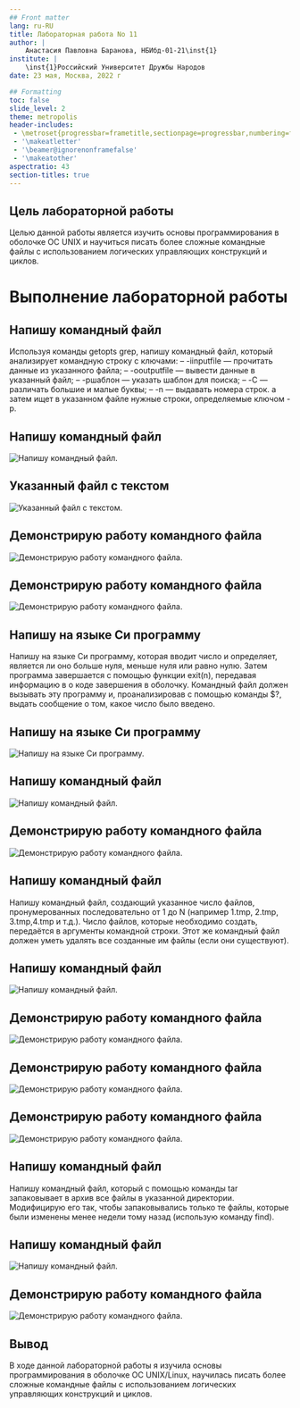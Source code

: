 ```yaml
---
## Front matter
lang: ru-RU
title: Лабораторная работа No 11
author: |
	Анастасия Павловна Баранова, НБИбд-01-21\inst{1}
institute: |
	\inst{1}Российский Университет Дружбы Народов
date: 23 мая, Москва, 2022 г

## Formatting
toc: false
slide_level: 2
theme: metropolis
header-includes: 
 - \metroset{progressbar=frametitle,sectionpage=progressbar,numbering=fraction}
 - '\makeatletter'
 - '\beamer@ignorenonframefalse'
 - '\makeatother'
aspectratio: 43
section-titles: true
---
```


## Цель лабораторной работы

Целью данной работы является изучить основы программирования в оболочке ОС UNIX и научиться писать более сложные командные файлы с использованием логических управляющих конструкций и циклов.

# Выполнение лабораторной работы

## Напишу командный файл

Используя команды getopts grep, напишу командный файл, который анализирует
командную строку с ключами:
– -iinputfile — прочитать данные из указанного файла;
– -ooutputfile — вывести данные в указанный файл;
– -pшаблон — указать шаблон для поиска;
– -C — различать большие и малые буквы;
– -n — выдавать номера строк.
а затем ищет в указанном файле нужные строки, определяемые ключом -p.

## Напишу командный файл

![Напишу командный файл.](../report/image/11_1.png)

## Указанный файл с текстом

![Указанный файл с текстом.](../report/image/11_2.png)

## Демонстрирую работу командного файла

![Демонстрирую работу командного файла.](../report/image/11_3.png)

## Демонстрирую работу командного файла

![Демонстрирую работу командного файла.](../report/image/11_4.png)

## Напишу на языке Си программу

Напишу на языке Си программу, которая вводит число и определяет, является ли оно больше нуля, меньше нуля или равно нулю. Затем программа завершается с помощью функции exit(n), передавая информацию в о коде завершения в оболочку. Командный файл должен вызывать эту программу и, проанализировав с помощью команды $?, выдать сообщение о том, какое число было введено.

## Напишу на языке Си программу

![Напишу на языке Си программу.](../report/image/11_5.png)

## Напишу командный файл

![Напишу командный файл.](../report/image/11_6.png)

## Демонстрирую работу командного файла

![Демонстрирую работу командного файла.](../report/image/11_7.png)

## Напишу командный файл

Напишу командный файл, создающий указанное число файлов, пронумерованных последовательно от 1 до N (например 1.tmp, 2.tmp, 3.tmp,4.tmp и т.д.). Число файлов, которые необходимо создать, передаётся в аргументы командной строки. Этот же командный файл должен уметь удалять все созданные им файлы (если они существуют).

## Напишу командный файл

![Напишу командный файл.](../report/image/11_8.png)

## Демонстрирую работу командного файла

![Демонстрирую работу командного файла.](../report/image/11_9.png)

## Демонстрирую работу командного файла

![Демонстрирую работу командного файла.](../report/image/11_10.png)

## Демонстрирую работу командного файла

![Демонстрирую работу командного файла.](../report/image/11_11.png)

## Напишу командный файл

Напишу командный файл, который с помощью команды tar запаковывает в архив
все файлы в указанной директории. Модифицирую его так, чтобы запаковывались
только те файлы, которые были изменены менее недели тому назад (использую
команду find).

## Напишу командный файл

![Напишу командный файл.](../report/image/11_12.png)

## Демонстрирую работу командного файла

![Демонстрирую работу командного файла.](../report/image/11_13.png)

## Вывод

В ходе данной лабораторной работы я изучила основы программирования в оболочке ОС UNIX/Linux, научилась писать более сложные командные файлы с использованием логических управляющих конструкций и циклов.